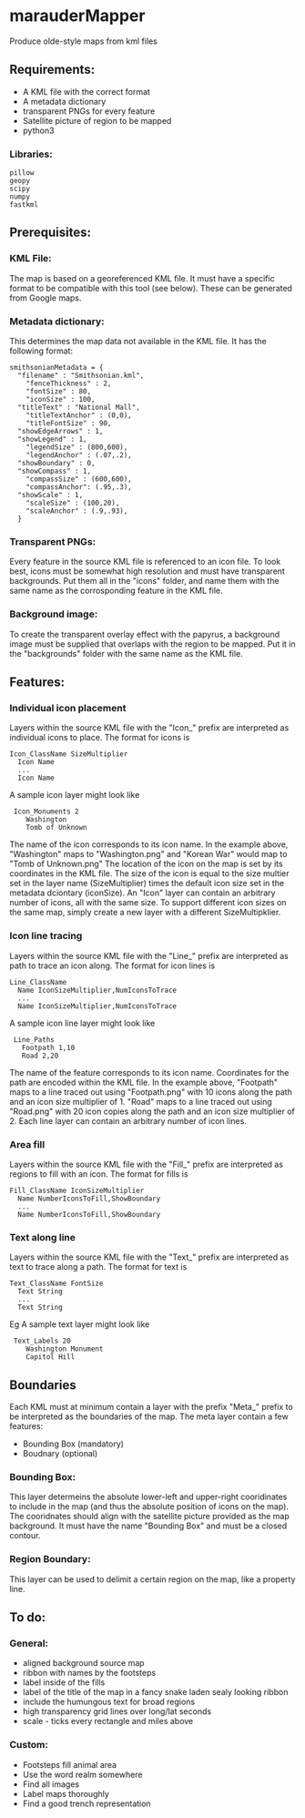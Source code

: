 # marauderMapper
Produce olde-style maps from kml files

## Requirements:
* A KML file with the correct format
* A metadata dictionary
* transparent PNGs for every feature
* Satellite picture of region to be mapped
* python3

### Libraries:
    pillow
    geopy
    scipy
    numpy
    fastkml

## Prerequisites:

### KML File:
The map is based on a georeferenced KML file.  It must have a specific format to be compatible with this tool (see below). These can be generated from Google maps.

### Metadata dictionary:
This determines the map data not available in the KML file.  It has the following format:

    smithsonianMetadata = {
      "filename" : "Smithsonian.kml",
        "fenceThickness" : 2,
        "fontSize" : 80,
        "iconSize" : 100,
      "titleText" : "National Mall",
        "titleTextAnchor" : (0,0),
        "titleFontSize" : 90,
      "showEdgeArrows" : 1,
      "showLegend" : 1,
        "legendSize" : (800,600),
        "legendAnchor" : (.07,.2),
      "showBoundary" : 0,
      "showCompass" : 1,
        "compassSize" : (600,600),
        "compassAnchor": (.95,.3),
      "showScale" : 1,
        "scaleSize" : (100,20),
        "scaleAnchor" : (.9,.93),
      }

### Transparent PNGs:
  
  Every feature in the source KML file is referenced to an icon file.  To look best, icons must be somewhat high resolution and must have transparent backgrounds.  Put them all in the "icons" folder, and name them with the same name as the corrosponding feature in the KML file.
  
### Background image:

  To create the transparent overlay effect with the papyrus, a background image must be supplied that overlaps with the region to be mapped.  Put it in the "backgrounds" folder with the same name as the KML file.
  
## Features:

### Individual icon placement

Layers within the source KML file with the "Icon_" prefix are interpreted as individual icons to place.  The format for icons is

    Icon_ClassName SizeMultiplier
      Icon Name
      ...
      Icon Name
 
 A sample icon layer might look like
 
     Icon_Monuments 2
        Washington
        Tomb of Unknown

The name of the icon corresponds to its icon name.  In the example above, "Washington" maps to "Washington.png" and "Korean War" would map to "Tomb of Unknown.png"  The location of the icon on the map is set by its coordinates in the KML file.  The size of the icon is equal to the size multier set in the layer name (SizeMultiplier) times the default icon size set in the metadata dciontary (iconSize).  An "Icon" layer can contain an arbitrary number of icons, all with the same size.  To support different icon sizes on the same map, simply create a new layer with a different SizeMultipklier.

### Icon line tracing

Layers within the source KML file with the "Line_" prefix are interpreted as path to trace an icon along.  The format for icon lines is

    Line_ClassName
      Name IconSizeMultiplier,NumIconsToTrace
      ...
      Name IconSizeMultiplier,NumIconsToTrace
      
      
 A sample icon line layer might look like
 
     Line_Paths
       Footpath 1,10
       Road 2,20
 
 The name of the feature corresponds to its icon name.  Coordinates for the path are encoded within the KML file.  In the example above, "Footpath" maps to a line traced out using "Footpath.png" with 10 icons along the path and an icon size multiplier of 1.  "Road" maps to a line traced out using "Road.png" with 20 icon copies along the path and an icon size multiplier of 2.  Each line layer can contain an arbitrary number of icon lines.

### Area fill

Layers within the source KML file with the "Fill_" prefix are interpreted as regions to fill with an icon.  The format for fills is

    Fill_ClassName IconSizeMultiplier
      Name NumberIconsToFill,ShowBoundary
      ...
      Name NumberIconsToFill,ShowBoundary

### Text along line

Layers within the source KML file with the "Text_" prefix are interpreted as text to trace along a path.  The format for text is

    Text_ClassName FontSize
      Text String
      ...
      Text String
 
 Eg A sample text layer might look like
 
     Text_Labels 20
        Washington Monument
        Capitol Hill
 
## Boundaries

Each KML must at minimum contain a layer with the prefix "Meta_" prefix to be interpreted as the boundaries of the map. The meta layer contain a few features:
* Bounding Box (mandatory)
* Boudnary (optional)

### Bounding Box:

This layer determeins the absolute lower-left and upper-right cooridinates to include in the map (and thus the absolute position of icons on the map).  The cooridnates should align with the satellite picture provided as the map background.  It must have the name "Bounding Box" and must be a closed contour.

### Region Boundary:

This layer can be used to delimit a certain region on the map, like a property line.
 
## To do:

### General:
* aligned background source map
* ribbon with names by the footsteps
* label inside of the fills
* label of the title of the map in a fancy snake laden sealy looking ribbon
* include the humungous text for broad regions
* high transparency grid lines over long/lat seconds
* scale - ticks every rectangle and miles above

### Custom:
* Footsteps fill animal area
* Use the word realm somewhere
* Find all images
* Label maps thoroughly
* Find a good trench representation
